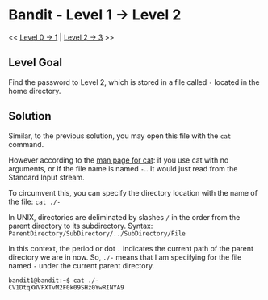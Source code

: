 # Bandit - Level 1 -> Level 2
<< [Level 0 -> 1](https://github.com/Dennis-Dang/OverTheWire/blob/main/0_bandit/level_0-1.md) | [Level 2 -> 3](https://github.com/Dennis-Dang/OverTheWire/blob/main/0_bandit/level_2-3.md) >>
## Level Goal
Find the password to Level 2, which is stored in a file called `-` located in the home directory.

## Solution
Similar, to the previous solution, you may open this file with the `cat` command. 

However according to the [man page for cat](https://linux.die.net/man/1/cat): if you use cat with no arguments, or if the file name is named `-`.. It would just read from the Standard Input stream.

To circumvent this, you can specify the directory location with the name of the file:
`cat ./-`

In UNIX, directories are deliminated by slashes `/` in the order from the parent directory to its subdirectory. 
Syntax: 
`ParentDirectory/SubDirectory/../SubDirectory/File`

In this context, the period or dot `.` indicates the current path of the parent directory we are in now. So, `./-` means that I am specifying for the file named `-` under the current parent directory. 

```console
bandit1@bandit:~$ cat ./-
CV1DtqXWVFXTvM2F0k09SHz0YwRINYA9
```
